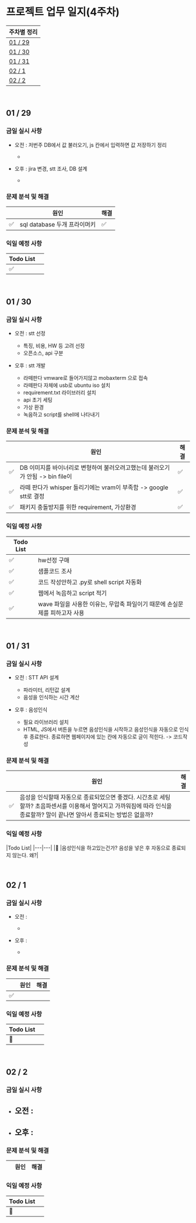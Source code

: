 # 프로젝트 업무 일지(4주차)

|주차별 정리|
|---|
|[01 / 29](#01--29)|
|[01 / 30](#01--30)|
|[01 / 31](#01--31)|
|[02 / 1](#02--1)|
|[02 / 2](#02--2)|

<br>

## 01 / 29

### 금일 실시 사항

- 오전 : 저번주 DB에서 값 불러오기, js 칸에서 입력하면 값 저장하기 정리

    - 

- 오후 : jira 변경, stt 조사, DB 설계

    - 

### 문제 분석 및 해결
||원인|해결|
|---|---|---|
|:white_check_mark:|sql database 두개 프라이머키|:white_check_mark:|

### 익일 예정 사항

|Todo List||
|---|---|
|:white_check_mark: ||

<br>

## 01 / 30

### 금일 실시 사항

- 오전 : stt 선정

    - 특징, 비용, HW 등 고려 선정
    - 오픈소스, api 구분

- 오후 : stt 개발

    - 라떼판다 vmware로 들어가지않고 mobaxterm 으로 접속
    - 라떼판다 자체에 usb로 ubuntu iso 설치
    - requirement.txt 라이브러리 설치
    - api 초기 세팅
    - 가상 환경
    - 녹음하고 script를 shell에 나타내기

### 문제 분석 및 해결
||원인|해결|
|---|---|---|
|:white_check_mark:|DB 이미지를 바이너리로 변형하여 불러오려고했는데 불러오기가 안됨 -> bin file이|:white_check_mark:|
|:white_check_mark:|라떼 판다가 whisper 돌리기에는 vram이 부족함 -> google stt로 결정|:white_check_mark:|
|:white_check_mark:|패키지 충돌방지를 위한 requirement, 가상환경|:white_check_mark:|

### 익일 예정 사항

|Todo List||
|---|---|
|:white_check_mark: |hw선정 구매|
|:white_check_mark: |샘플코드 조사|
|:white_check_mark: |코드 작성안하고 .py로 shell script 자동화|
|:white_check_mark: |웹에서 녹음하고 script 적기|
|:white_check_mark: |wave 파일을 사용한 이유는, 무압축 파일이기 때문에 손실문제를 피하고자 사용|

<br>

## 01 / 31

### 금일 실시 사항

- 오전 : STT API 설계 

    - 파라미터, 리턴값 설계
    - 음성을 인식하는 시간 계산

- 오후 : 음성인식

    - 필요 라이브러리 설치
    - HTML, JS에서 버튼을 누르면 음성인식을 시작하고 음성인식을 자동으로 인식 후 종료한다. 종료하면 웹페이지에 있는 칸에 자동으로 글이 적힌다. -> 코드작성

### 문제 분석 및 해결

||원인|해결|
|---|---|---|
|:white_check_mark:|음성을 인식할때 자동으로 종료되었으면 좋겠다. 시간초로 세팅할까? 초음파센서를 이용해서 멀어지고 가까워짐에 따라 인식을 종료할까? 말이 끝나면 알아서 종료되는 방법은 없을까?||


### 익일 예정 사항

|Todo List|
|---|---|
|:black_square_button: |음성인식을 하고있는건가? 음성을 넣은 후 자동으로 종료되지 않는다. 왜?|

<br>

## 02 / 1

### 금일 실시 사항

- 오전 : 
 
    - 

- 오후 : 

    - 

### 문제 분석 및 해결

||원인|해결|
|---|---|---|
|:white_check_mark:||


### 익일 예정 사항

|Todo List||
|---|---|
|:black_square_button: ||

<br>

## 02 / 2

### 금일 실시 사항

- 오전 : 
    - 
 
- 오후 : 
    - 

### 문제 분석 및 해결

||원인|해결|
|---|---|---|


### 익일 예정 사항

|Todo List||
|---|---|
|:black_square_button: | |
